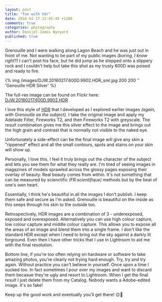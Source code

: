 ```yaml
---
layout: post
title: "fun with hdr"
date: 2016-02-17 15:45:49 +1100
comments: true
categories: photography
author: Danijel-James Wynyard
published: true
---
```

Grenouille and I were walking along Lagon Beach and he was just out in front of me. Not wanting to be part of my public images _(boring, I know right?)_ I can't post his face, but he did jump as he stepped onto a slippery rock and I couldn't help but take this shot as my trusty 600D was poised and ready to fire.

{% img /images/DJW.20160217.600D.9902.HDR_sml.jpg 200 200 '' 'Genouille HDR Silver' %}

The full-res image can be found on Flickr here: <a href="https://www.flickr.com/photos/danijeljames/24851378680/">DJW.20160217.600D.9902.HDR</a>

I love this style of [HDR](https://en.wikipedia.org/wiki/High-dynamic-range_imaging) that I developed as I explored earlier images _(again, with Grenouille as the subject)_. I take the original image and apply my Adelaide Filter, Fireworks T2, and then Fireworks T2 with greyscale. The result combination gives me this silver effect to the image and brings out the high grain and contrast that is normally not visible to the naked eye.

Unfortunately a side-effect can be the final image will give any skin a "rippened" effect and all the small contours, spots and stains on your skin will show up.

Personally, I love this. I feel it truly brings out the character of the subject and lets you see them for what they really are. I'm tired of seeing images in magazines of models sprawled across the glossy pages exposing their overlay of beauty. Real beauty comes from within. It's not something that can be measured by scienctific _(FR:scientifique)_ methods but by the beat of one's own heart.

Essentially, I think he's beautiful in all the images I don't publish. I keep them safe and secure as I'm asked. Grenouille is beautiful on the inside as this seeps through his skin to the outside too.

Retrospectively, HDR images are a combination of 3 - underexposed, exposed and overexposed. Alternatively you can use high colour capture, low colour capture and middle colour capture. This allows you to expose all the areas of an image and blend them into a single frame. I don't like the standard HDR except when I need to bring out the sky against a darkly lit forground. Even then I have other tricks that I use in Lightroom to aid me with the final resolution.

Bottom line, if you're too often relying on hardware or software to take amazing photos, you're clearly not trying hard enough. Try, try and try again. Without practice you can't believe in yourself. Once upon a time I sucked too. In fact sometimes I pour over my images and want to discard them becasue they're ugly and resort to Lightroom. When I get the final result I just delete them from my Catalog. Nobody wants a Adobe-edited image. It's so fake!

Keep up the good work and eventually you'll get there! 😉🍷
